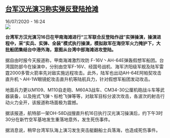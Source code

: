 <!--1594911379000-->
[台军汉光演习称实弹反登陆抢滩](http://www.rfi.fr//cn/%E6%94%BF%E6%B2%BB/20200716-%E5%8F%B0%E5%86%9B%E6%B1%89%E5%85%89%E6%BC%94%E4%B9%A0%E7%A7%B0%E5%AE%9E%E5%BC%B9%E5%8F%8D%E7%99%BB%E9%99%86%E6%8A%A2%E6%BB%A9)
------

<div>16/07/2020 - 16:24</div><img src="https://s.rfi.fr/media/display/f1e43bc0-c76f-11ea-8dc4-005056bf87d6/w:310/p:16x9/2020-07-16T044622Z_1513588888_RC24UH9DEPO0_RTRMADP_3_TAIWAN-DEFENCE.JPG"><p><strong>台湾军方汉光演习16日在甲南海滩进行“三军联合反登陆作战”实弹操演，操演进程中，采“实兵、实弹、全装”模式执行操演，模拟敌军在海空军火力掩护下，大批船团集结台中港外海，意图从台湾中部海滩进攻登陆。</strong></p><div class="t-content__body u-clearfix"><div class="m-interstitial"></div><p>据自由时报今天报道称，甲南海滩激烈攻防 F-16V丶AH-64E弹轰假想军船团。台湾国防部今在操演中，分别由空军F-16V、经国号战机、海军济阳级军舰及陆军雷霆2000多管火箭率先对敌实施远程攻击。此外，陆军也出动AH-64E阿帕契攻击直升机丶AH-1W眼镜蛇攻击直升机等陆航兵力，针对假想军船团发动攻击。</p><p>地面兵力更以M109、M110自走砲、M60A3战车、CM34-30公厘机砲战斗车等武器装备，以及拖式飞弹丶标枪飞弹等等，对敌军目标分波次攻击，各波次的射击行动火力全开，该报道称场面极为震撼。</p><p>据该报道，航特部一架OH-58D战搜直升机16日执行汉光演习操演后，约下午3时30分在新竹空军基地发生重落地意外，发生死伤事件。</p><p>据消息说，稍早台湾军队海上演习发生突击艇翻船士兵落海，也造成死伤事件。</p><div class="o-self-promo o-self-promo--nl o-self-promo--hidden" data-selfpromo-newsletter></div><div class="o-self-promo o-self-promo--app o-self-promo--hidden" data-selfpromo-app></div></div>
